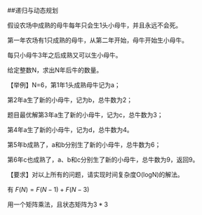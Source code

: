 ##递归与动态规划

假设农场中成熟的母牛每年只会生1头小母牛，并且永远不会死。

第一年农场有1只成熟的母牛，从第二年开始，母牛开始生小母牛。

每只小母牛3年之后成熟又可以生小母牛。

给定整数N，求出N年后牛的数量。

【举例】N=6，第1年1头成熟母牛记为a；

第2年a生了新的小母牛，记为b，总牛数为2；

题目最优解第3年a生了新的小母牛，记为c，总牛数为3；

第4年a生了新的小母牛，记为d，总牛数为4。

第5年b成熟了，a和b分别生了新的小母牛，总牛数为6；

第6年c也成熟了，a、b和c分别生了新的小母牛，总牛数为9，返回9。

【要求】对以上所有的问题，请实现时间复杂度O(logN)的解法。

有 $F(N)=F(N-1)+F(N-3)$

用一个矩阵乘法，且状态矩阵为$3*3$